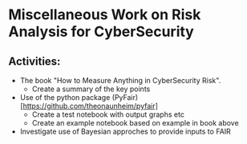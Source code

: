 # Miscellaneous Work on Risk Analysis for CyberSecurity

## Activities:
* The book "How to Measure Anything in CyberSecurity Risk".
  * Create a summary of the key points
* Use of the python package (PyFair)[https://github.com/theonaunheim/pyfair]
  * Create a test notebook with output graphs etc
  * Create an example notebook based on example in book above
* Investigate use of Bayesian approches to provide inputs to FAIR
